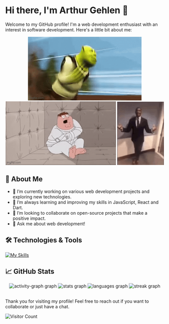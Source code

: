# Hi there, I'm Arthur Gehlen 👋

Welcome to my GitHub profile! I'm a web development enthusiast with an interest in software development. Here's a little bit about me:

<div align='center'>
  <img src='https://github.com/ArthurGehlen/ArthurGehlen/raw/main/gif.gif' />
  <img src='https://github.com/ArthurGehlen/ArthurGehlen/raw/main/gif2.gif' height='201rem' />
  <img src='https://github.com/ArthurGehlen/ArthurGehlen/raw/main/9nubfn.gif' height='200rem' />
</div>


## 🚀 About Me

- 🔭 I’m currently working on various web development projects and exploring new technologies.
- 🌱 I’m always learning and improving my skills in JavaScript, React and Dart.
- 👯 I’m looking to collaborate on open-source projects that make a positive impact.
- 💬 Ask me about web development!

## 🛠️ Technologies & Tools

[![My Skills](https://skillicons.dev/icons?i=py,dart,html,css,scss,js,react,vite,git,vscode,figma)](https://skillicons.dev)

## 📈 GitHub Stats

<div align="center">
  <img src="https://github-readme-activity-graph.vercel.app/graph?username=ArthurGehlen&radius=16&theme=react&area=true&order=5" height="300" alt="activity-graph graph"  />
  <img src="https://github-readme-stats.vercel.app/api?username=ArthurGehlen&hide_title=false&hide_rank=false&show_icons=true&include_all_commits=true&count_private=true&disable_animations=false&theme=tokyonight&locale=en&hide_border=false&order=1" height="150" alt="stats graph"  />
  <img src="https://github-readme-stats.vercel.app/api/top-langs?username=ArthurGehlen&locale=en&hide_title=false&layout=compact&card_width=320&langs_count=5&theme=tokyonight&hide_border=false&order=2" height="150" alt="languages graph"  />
  <img src="https://streak-stats.demolab.com?user=ArthurGehlen&locale=en&mode=daily&theme=tokyonight&hide_border=false&border_radius=5&order=3" height="150" alt="streak graph"  />
</div>

<br>

Thank you for visiting my profile! Feel free to reach out if you want to collaborate or just have a chat.

![Visitor Count](https://visitor-badge.laobi.icu/badge?page_id=ArthurGehlen)
